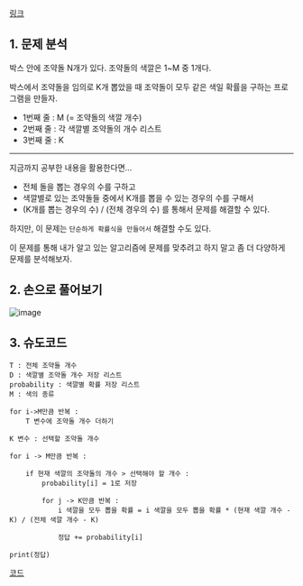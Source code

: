 [링크](https://www.acmicpc.net/problem/13251)

## 1. 문제 분석

박스 안에 조약돌 N개가 있다. 조약돌의 색깔은 1~M 중 1개다. 

박스에서 조약돌을 임의로 K개 뽑았을 때 조약돌이 모두 같은 색일 확률을 구하는 프로그램을 만들자.

- 1번째 줄 : M (= 조약돌의 색깔 개수)
- 2번째 줄 : 각 색깔별 조약돌의 개수 리스트
- 3번째 줄 : K

---

지금까지 공부한 내용을 활용한다면...

- 전체 돌을 뽑는 경우의 수를 구하고 
- 색깔별로 있는 조약돌들 중에서 K개를 뽑을 수 있는 경우의 수를 구해서 
- (K개를 뽑는 경우의 수) / (전체 경우의 수) 를 통해서 문제를 해결할 수 있다.

하지만, 이 문제는 `단순하게 확률식을 만들어서` 해결할 수도 있다.  

이 문제를 통해 내가 알고 있는 알고리즘에 문제를 맞추려고 하지 말고 좀 더 다양하게 문제를 분석해보자.

## 2. 손으로 풀어보기 

![image](../../image/day24/80번_001.png)

## 3. 슈도코드 

``` 
T : 전체 조약돌 개수 
D : 색깔별 조약돌 개수 저장 리스트 
probability : 색깔별 확률 저장 리스트 
M : 색의 종류 

for i->M만큼 반복 : 
    T 변수에 조약돌 개수 더하기 

K 변수 : 선택할 조약돌 개수 

for i -> M만큼 반복 : 

    if 현재 색깔의 조약돌의 개수 > 선택해야 할 개수 : 
        probability[i] = 1로 저장 

        for j -> K만큼 반복 : 
            i 색깔을 모두 뽑을 확률 = i 색깔을 모두 뽑을 확률 * (현재 색깔 개수 - K) / (전체 색깔 개수 - K)

            정답 += probability[i]

print(정답)
```

[코드](../../code/day24/80_조약돌꺼내기.py)